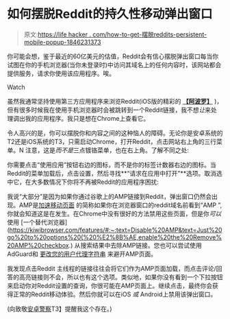 # 如何摆脱Reddit的持久性移动弹出窗口

> 原文:[https://life hacker . com/how-to-get-摆脱reddits-persistent-mobile-popup-1846231373](https://lifehacker.com/how-to-get-rid-of-reddits-persistent-mobile-popup-1846231373)

你可能会想，鉴于最近的60亿美元的估值，Reddit会有信心摆脱弹出窗口每当你试图在你的手机浏览器(当你未登录时)中访问其域名上的任何内容时，该网站都会提供服务，请求你使用该应用程序。唉。

Watch

虽然我通常坚持使用第三方应用程序来浏览Reddit(iOS版的精彩的 [**【阿波罗】**](https://apolloapp.io/) )，但有很多时候我在使用手机浏览器时会被跳转到一个Reddit链接，我不想*让*来处理调出我的应用程序。我只是想在Chrome上查看它。

令人高兴的是，你可以摆脱你和内容之间的这种恼人的障碍。无论你是安卓系统的T2还是iOS系统的T3，只需启动Chrome，打开Reddit，点击网站右上角的三行菜单。N 注意，这是*而不是*三点镀铬菜单，也在右上角。了解不同之处:

你需要点击“使用应用”按钮右边的图标，而不是你的标签计数器右边的图标。当Reddit的菜单加载后，点击设置，然后寻找**“请求在应用中打开”**选项。取消选中它，在大多数情况下你将不再被Reddit的应用程序困扰:

我说“大部分”是因为如果你通过谷歌上的AMP链接到Reddit，弹出窗口仍然会出现。AMP是[加速移动页面](https://developers.google.com/amp) 的简称如果你在浏览器窗口的reddit域名前看到“AMP ”,你就会知道这是在发生。在Chrome中没有很好的方法禁用这些页面，但是你*可以*使用 [一个替代浏览器](https://kiwibrowser.com/features/#:~:text=Disable%20AMP&text=Just%20go%20to%20options%20(%20%E2%8B%AE,enable%20the%20Remove%20AMP%20checkbox.) 从搜索结果中去除AMP链接。您也可以尝试使用AdGuard和 [更改您的用户代理字符串](https://www.xda-developers.com/disable-amp-pages-google-chrome-adguard/) 来避开AMP页面。

我发现点击Reddit 主线程的链接往往会将它们作为AMP页面加载，而点击评论/回答的高亮链接则不会，所以也有这个选项。类似地，如果你没有看到一个下拉按钮来启动你对Reddit设置的查询，你很可能在AMP页面上。继续点击，最终你会获得正常的Reddit移动体验。然后你就可以在iOS *或* Android上禁用该弹出窗口。

(向致敬[安卓警察](https://www.androidpolice.com/2021/02/09/you-can-disable-reddits-maddening-open-in-app-popup-once-and-for-all/)T3】提醒我这个存在。)